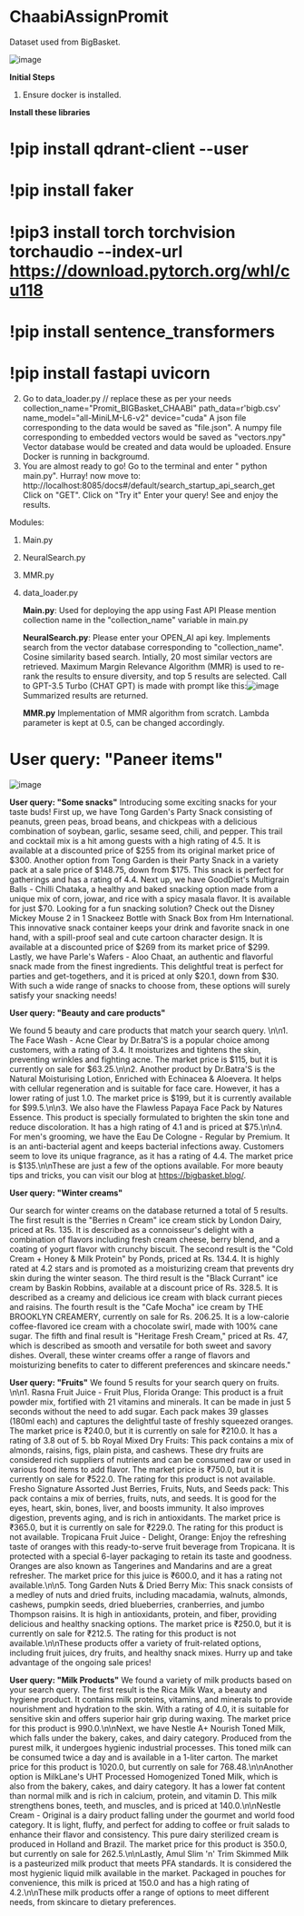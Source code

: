 # ChaabiAssignPromit


Dataset used from BigBasket.

![image](https://github.com/PromitHal/ChaabiAssignPromit/assets/83832850/f22c5970-20b1-4a1f-905d-7034d1ab964a)

**Initial Steps**
1. Ensure docker is installed.
   
**Install these libraries**
# !pip install qdrant-client --user
# !pip install faker
# !pip3 install torch torchvision torchaudio --index-url https://download.pytorch.org/whl/cu118
# !pip install sentence_transformers
# !pip install fastapi uvicorn


2. Go to data_loader.py
    // replace these as per your needs
    collection_name="Promit_BIGBasket_CHAABI"
    path_data=r'bigb.csv'
    name_model="all-MiniLM-L6-v2"
    device="cuda"
  A json file corresponding to the data would be saved as "file.json".
  A numpy file corresponding to embedded vectors would be saved as "vectors.npy"
  Vector database would be created and data would be uploaded.
  Ensure Docker is running in backgroumd.
3. You are almost ready to go!
   Go to the terminal and enter " python main.py".
   Hurray! now move to: http://localhost:8085/docs#/default/search_startup_api_search_get
   Click on "GET".
   Click on "Try it"
   Enter your query!
   See and enjoy the results.
   
Modules:
1. Main.py
2. NeuralSearch.py
3. MMR.py
4. data_loader.py

   **Main.py**: Used for deploying the app using Fast API
   Please mention collection name in the "collection_name" variable in main.py

   **NeuralSearch.py**:
   Please enter your OPEN_AI api key.
   Implements search from the vector database corresponding to "collection_name".
   Cosine similarity based search.
   Intially, 20 most similar vectors are retrieved.
   Maximum Margin Relevance Algorithm (MMR) is used to re-rank the results to ensure diversity, and top 5 results are selected.
   Call to GPT-3.5 Turbo (CHAT GPT) is made with prompt like this:![image](https://github.com/PromitHal/ChaabiAssignPromit/assets/83832850/a3fa043d-fdf8-4fd4-9da5-6d1f379c6577)
   Summarized results are returned.

   **MMR.py**
   Implementation of MMR algorithm from scratch.
   Lambda parameter is kept at 0.5, can be changed accordingly.



# User query: "Paneer items"
![image](https://github.com/PromitHal/ChaabiAssignPromit/assets/83832850/33410855-4f3f-4134-864e-c09d3425f5c2)


**User query: "Some snacks"**
Introducing some exciting snacks for your taste buds! First up, we have Tong Garden's Party Snack consisting of peanuts, green peas, broad beans, and chickpeas with a delicious combination of soybean, garlic, sesame seed, chili, and pepper. This trail and cocktail mix is a hit among guests with a high rating of 4.5. It is available at a discounted price of $255 from its original market price of $300. Another option from Tong Garden is their Party Snack in a variety pack at a sale price of $148.75, down from $175. This snack is perfect for gatherings and has a rating of 4.4. Next up, we have GoodDiet's Multigrain Balls - Chilli Chataka, a healthy and baked snacking option made from a unique mix of corn, jowar, and rice with a spicy masala flavor. It is available for just $70. Looking for a fun snacking solution? Check out the Disney Mickey Mouse 2 in 1 Snackeez Bottle with Snack Box from Hm International. This innovative snack container keeps your drink and favorite snack in one hand, with a spill-proof seal and cute cartoon character design. It is available at a discounted price of $269 from its market price of $299. Lastly, we have Parle's Wafers - Aloo Chaat, an authentic and flavorful snack made from the finest ingredients. This delightful treat is perfect for parties and get-togethers, and it is priced at only $20.1, down from $30. With such a wide range of snacks to choose from, these options will surely satisfy your snacking needs!


**User query: "Beauty and care products"**

We found 5 beauty and care products that match your search query. \n\n1. The Face Wash - Acne Clear by Dr.Batra'S is a popular choice among customers, with a rating of 3.4. It moisturizes and tightens the skin, preventing wrinkles and fighting acne. The market price is $115, but it is currently on sale for $63.25.\n\n2. Another product by Dr.Batra'S is the Natural Moisturising Lotion, Enriched with Echinacea & Aloevera. It helps with cellular regeneration and is suitable for face care. However, it has a lower rating of just 1.0. The market price is $199, but it is currently available for $99.5.\n\n3. We also have the Flawless Papaya Face Pack by Natures Essence. This product is specially formulated to brighten the skin tone and reduce discoloration. It has a high rating of 4.1 and is priced at $75.\n\n4. For men's grooming, we have the Eau De Cologne - Regular by Premium. It is an anti-bacterial agent and keeps bacterial infections away. Customers seem to love its unique fragrance, as it has a rating of 4.4. The market price is $135.\n\nThese are just a few of the options available. For more beauty tips and tricks, you can visit our blog at https://bigbasket.blog/.



**User query: "Winter creams"**

Our search for winter creams on the database returned a total of 5 results. The first result is the \"Berries n Cream\" ice cream stick by London Dairy, priced at Rs. 135. It is described as a connoisseur's delight with a combination of flavors including fresh cream cheese, berry blend, and a coating of yogurt flavor with crunchy biscuit. The second result is the \"Cold Cream + Honey & Milk Protein\" by Ponds, priced at Rs. 134.4. It is highly rated at 4.2 stars and is promoted as a moisturizing cream that prevents dry skin during the winter season. The third result is the \"Black Currant\" ice cream by Baskin Robbins, available at a discount price of Rs. 328.5. It is described as a creamy and delicious ice cream with black currant pieces and raisins. The fourth result is the \"Cafe Mocha\" ice cream by THE BROOKLYN CREAMERY, currently on sale for Rs. 206.25. It is a low-calorie coffee-flavored ice cream with a chocolate swirl, made with 100% cane sugar. The fifth and final result is \"Heritage Fresh Cream,\" priced at Rs. 47, which is described as smooth and versatile for both sweet and savory dishes. Overall, these winter creams offer a range of flavors and moisturizing benefits to cater to different preferences and skincare needs."


**User query: "Fruits"**
We found 5 results for your search query on fruits. \n\n1. Rasna Fruit Juice - Fruit Plus, Florida Orange: This product is a fruit powder mix, fortified with 21 vitamins and minerals. It can be made in just 5 seconds without the need to add sugar. Each pack makes 39 glasses (180ml each) and captures the delightful taste of freshly squeezed oranges. The market price is ₹240.0, but it is currently on sale for ₹210.0. It has a rating of 3.8 out of 5. bb Royal Mixed Dry Fruits: This pack contains a mix of almonds, raisins, figs, plain pista, and cashews. These dry fruits are considered rich suppliers of nutrients and can be consumed raw or used in various food items to add flavor. The market price is ₹750.0, but it is currently on sale for ₹522.0. The rating for this product is not available. Fresho Signature Assorted Just Berries, Fruits, Nuts, and Seeds pack: This pack contains a mix of berries, fruits, nuts, and seeds. It is good for the eyes, heart, skin, bones, liver, and boosts immunity. It also improves digestion, prevents aging, and is rich in antioxidants. The market price is ₹365.0, but it is currently on sale for ₹229.0. The rating for this product is not available. Tropicana Fruit Juice - Delight, Orange: Enjoy the refreshing taste of oranges with this ready-to-serve fruit beverage from Tropicana. It is protected with a special 6-layer packaging to retain its taste and goodness. Oranges are also known as Tangerines and Mandarins and are a great refresher. The market price for this juice is ₹600.0, and it has a rating not available.\n\n5. Tong Garden Nuts & Dried Berry Mix: This snack consists of a medley of nuts and dried fruits, including macadamia, walnuts, almonds, cashews, pumpkin seeds, dried blueberries, cranberries, and jumbo Thompson raisins. It is high in antioxidants, protein, and fiber, providing delicious and healthy snacking options. The market price is ₹250.0, but it is currently on sale for ₹212.5. The rating for this product is not available.\n\nThese products offer a variety of fruit-related options, including fruit juices, dry fruits, and healthy snack mixes. Hurry up and take advantage of the ongoing sale prices!

**User query: "Milk Products"**
We found a variety of milk products based on your search query. The first result is the Rica Milk Wax, a beauty and hygiene product. It contains milk proteins, vitamins, and minerals to provide nourishment and hydration to the skin. With a rating of 4.0, it is suitable for sensitive skin and offers superior hair grip during waxing. The market price for this product is 990.0.\n\nNext, we have Nestle A+ Nourish Toned Milk, which falls under the bakery, cakes, and dairy category. Produced from the purest milk, it undergoes hygienic industrial processes. This toned milk can be consumed twice a day and is available in a 1-liter carton. The market price for this product is 1020.0, but currently on sale for 768.48.\n\nAnother option is MilkLane's UHT Processed Homogenized Toned Milk, which is also from the bakery, cakes, and dairy category. It has a lower fat content than normal milk and is rich in calcium, protein, and vitamin D. This milk strengthens bones, teeth, and muscles, and is priced at 140.0.\n\nNestle Cream - Original is a dairy product falling under the gourmet and world food category. It is light, fluffy, and perfect for adding to coffee or fruit salads to enhance their flavor and consistency. This pure dairy sterilized cream is produced in Holland and Brazil. The market price for this product is 350.0, but currently on sale for 262.5.\n\nLastly, Amul Slim 'n' Trim Skimmed Milk is a pasteurized milk product that meets PFA standards. It is considered the most hygienic liquid milk available in the market. Packaged in pouches for convenience, this milk is priced at 150.0 and has a high rating of 4.2.\n\nThese milk products offer a range of options to meet different needs, from skincare to dietary preferences.



